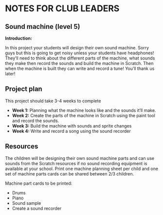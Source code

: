 # NOTES FOR CLUB LEADERS

## Sound machine (level 5)

__Introduction:__

In this project your students will design their own sound machine. Sorry guys but this is going to get noisy unless your students have headphones! They’ll need to think about the different parts of the machine, what sounds they make then record the sounds and build the machine in Scratch. Then when the machine is built they can write and record a tune! You’ll thank us later!

## Project plan

This project should take 3-4 weeks to complete

* __Week 1:__ Planning what the machine looks like and the sounds it’ll make.
* __Week 2:__ Create the parts of the machine in Scratch using the paint tool and record the sounds.
* __Week 3:__ Build the machine with sounds and sprite changes
* __Week 4:__ Write and record a song using the sound recorder

## Resources

The children will be designing their own sound machine parts and can use sounds from the Scratch resources if no sound recording equipment is available at your school. Print one machine planning sheet per child and one set of machine parts cards can be shared between 2/3 children.

Machine part cards to be printed:

* Drums
* Piano
* Sound sample
* Create a sound recorder
